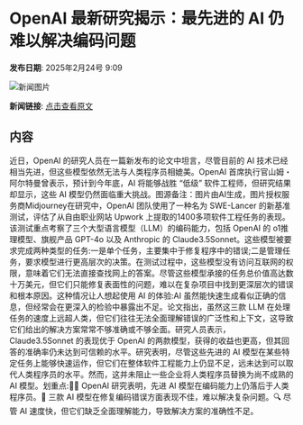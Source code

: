 # ​OpenAI 最新研究揭示：最先进的 AI 仍难以解决编码问题

**发布日期**: 2025年2月24号 9:09

![新闻图片](https://pic.chinaz.com/picmap/202308291638468779_1.jpg)

**新闻链接**: [点击查看原文](https://www.aibase.com/zh/news/15627)

## 内容

近日，OpenAI 的研究人员在一篇新发布的论文中坦言，尽管目前的 AI 技术已经相当先进，但这些模型依然无法与人类程序员相媲美。OpenAI 首席执行官山姆・阿尔特曼曾表示，预计到今年底，AI 将能够战胜 “低级” 软件工程师，但研究结果却显示，这些 AI 模型仍然面临重大挑战。图源备注：图片由AI生成，图片授权服务商Midjourney在研究中，OpenAI 团队使用了一种名为 SWE-Lancer 的新基准测试，评估了从自由职业网站 Upwork 上提取的1400多项软件工程任务的表现。该测试重点考察了三个大型语言模型（LLM）的编码能力，包括 OpenAI 的 o1推理模型、旗舰产品 GPT-4o 以及 Anthropic 的 Claude3.5Sonnet。这些模型被要求完成两种类型的任务:一是单个任务，主要集中于修复程序中的错误;二是管理任务，要求模型进行更高层次的决策。在测试过程中，这些模型没有访问互联网的权限，意味着它们无法直接查找网上的答案。尽管这些模型承接的任务总价值高达数十万美元，但它们只能修复表面性的问题，难以在复杂项目中找到更深层次的错误和根本原因。这种情况让人想起使用 AI 的体验:AI 虽然能快速生成看似正确的信息，但经常会在更深入的检验中暴露出不足。论文指出，虽然这三款 LLM 在处理任务的速度上远超人类，但它们往往无法全面理解错误的广泛性和上下文，这导致它们给出的解决方案常常不够准确或不够全面。研究人员表示，Claude3.5Sonnet 的表现优于 OpenAI 的两款模型，获得的收益也更高，但其回答的准确率仍未达到可信赖的水平。研究表明，尽管这些先进的 AI 模型在某些特定任务上能够快速运作，但它们在整体软件工程能力上仍显不足，远未达到可以取代人类程序员的水平。然而，这并未阻止一些企业将人类程序员替换为尚不成熟的 AI 模型。划重点:🧑‍💻 OpenAI 研究表明，先进 AI 模型在编码能力上仍落后于人类程序员。🚫 三款 AI 模型在修复编码错误方面表现不佳，难以解决复杂问题。🔍 尽管 AI 速度快，但它们缺乏全面理解能力，导致解决方案的准确性不足。
